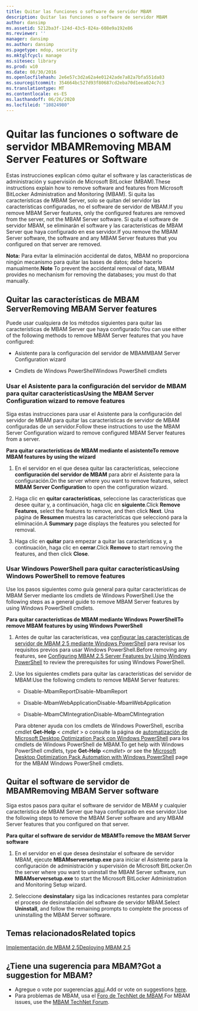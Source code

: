 ```yaml
---
title: Quitar las funciones o software de servidor MBAM
description: Quitar las funciones o software de servidor MBAM
author: dansimp
ms.assetid: 5212ba3f-124d-43c5-824a-608e9a192e86
ms.reviewer: ''
manager: dansimp
ms.author: dansimp
ms.pagetype: mdop, security
ms.mktglfcycl: manage
ms.sitesec: library
ms.prod: w10
ms.date: 08/30/2016
ms.openlocfilehash: 2e6e57c3d2a62a4e01242ade7a82a7bfa551da83
ms.sourcegitcommit: 354664bc527d93f80687cd2eba70d1eea024c7c3
ms.translationtype: MT
ms.contentlocale: es-ES
ms.lasthandoff: 06/26/2020
ms.locfileid: "10824980"
---
```

# <span data-ttu-id="206ab-103">Quitar las funciones o software de servidor MBAM</span><span class="sxs-lookup"><span data-stu-id="206ab-103">Removing MBAM Server Features or Software</span></span>


<span data-ttu-id="206ab-104">Estas instrucciones explican cómo quitar el software y las características de administración y supervisión de Microsoft BitLocker (MBAM).</span><span class="sxs-lookup"><span data-stu-id="206ab-104">These instructions explain how to remove software and features from Microsoft BitLocker Administration and Monitoring (MBAM).</span></span> <span data-ttu-id="206ab-105">Si quita las características de MBAM Server, solo se quitan del servidor las características configuradas, no el software de servidor de MBAM.</span><span class="sxs-lookup"><span data-stu-id="206ab-105">If you remove MBAM Server features, only the configured features are removed from the server, not the MBAM Server software.</span></span> <span data-ttu-id="206ab-106">Si quita el software de servidor MBAM, se eliminarán el software y las características de MBAM Server que haya configurado en ese servidor.</span><span class="sxs-lookup"><span data-stu-id="206ab-106">If you remove the MBAM Server software, the software and any MBAM Server features that you configured on that server are removed.</span></span>

<span data-ttu-id="206ab-107">**Nota:**  Para evitar la eliminación accidental de datos, MBAM no proporciona ningún mecanismo para quitar las bases de datos; debe hacerlo manualmente.</span><span class="sxs-lookup"><span data-stu-id="206ab-107">**Note** To prevent the accidental removal of data, MBAM provides no mechanism for removing the databases; you must do that manually.</span></span>

 

## <a href="" id="bkmk-removeserverfeatures"></a><span data-ttu-id="206ab-108">Quitar las características de MBAM Server</span><span class="sxs-lookup"><span data-stu-id="206ab-108">Removing MBAM Server features</span></span>


<span data-ttu-id="206ab-109">Puede usar cualquiera de los métodos siguientes para quitar las características de MBAM Server que haya configurado:</span><span class="sxs-lookup"><span data-stu-id="206ab-109">You can use either of the following methods to remove MBAM Server features that you have configured:</span></span>

-   <span data-ttu-id="206ab-110">Asistente para la configuración del servidor de MBAM</span><span class="sxs-lookup"><span data-stu-id="206ab-110">MBAM Server Configuration wizard</span></span>

-   <span data-ttu-id="206ab-111">Cmdlets de Windows PowerShell</span><span class="sxs-lookup"><span data-stu-id="206ab-111">Windows PowerShell cmdlets</span></span>

### <span data-ttu-id="206ab-112">Usar el Asistente para la configuración del servidor de MBAM para quitar características</span><span class="sxs-lookup"><span data-stu-id="206ab-112">Using the MBAM Server Configuration wizard to remove features</span></span>

<span data-ttu-id="206ab-113">Siga estas instrucciones para usar el Asistente para la configuración del servidor de MBAM para quitar las características de servidor de MBAM configuradas de un servidor.</span><span class="sxs-lookup"><span data-stu-id="206ab-113">Follow these instructions to use the MBAM Server Configuration wizard to remove configured MBAM Server features from a server.</span></span>

**<span data-ttu-id="206ab-114">Para quitar características de MBAM mediante el asistente</span><span class="sxs-lookup"><span data-stu-id="206ab-114">To remove MBAM features by using the wizard</span></span>**

1.  <span data-ttu-id="206ab-115">En el servidor en el que desea quitar las características, seleccione **configuración del servidor de MBAM** para abrir el Asistente para la configuración.</span><span class="sxs-lookup"><span data-stu-id="206ab-115">On the server where you want to remove features, select **MBAM Server Configuration** to open the configuration wizard.</span></span>

2.  <span data-ttu-id="206ab-116">Haga clic en **quitar características**, seleccione las características que desee quitar y, a continuación, haga clic en **siguiente**.</span><span class="sxs-lookup"><span data-stu-id="206ab-116">Click **Remove Features**, select the features to remove, and then click **Next**.</span></span> <span data-ttu-id="206ab-117">Una página de **Resumen** muestra las características que seleccionó para la eliminación.</span><span class="sxs-lookup"><span data-stu-id="206ab-117">A **Summary** page displays the features you selected for removal.</span></span>

3.  <span data-ttu-id="206ab-118">Haga clic en **quitar** para empezar a quitar las características y, a continuación, haga clic en **cerrar**.</span><span class="sxs-lookup"><span data-stu-id="206ab-118">Click **Remove** to start removing the features, and then click **Close**.</span></span>

### <span data-ttu-id="206ab-119">Usar Windows PowerShell para quitar características</span><span class="sxs-lookup"><span data-stu-id="206ab-119">Using Windows PowerShell to remove features</span></span>

<span data-ttu-id="206ab-120">Use los pasos siguientes como guía general para quitar características de MBAM Server mediante los cmdlets de Windows PowerShell.</span><span class="sxs-lookup"><span data-stu-id="206ab-120">Use the following steps as a general guide to remove MBAM Server features by using Windows PowerShell cmdlets.</span></span>

**<span data-ttu-id="206ab-121">Para quitar características de MBAM mediante Windows PowerShell</span><span class="sxs-lookup"><span data-stu-id="206ab-121">To remove MBAM features by using Windows PowerShell</span></span>**

1.  <span data-ttu-id="206ab-122">Antes de quitar las características, vea [configurar las características de servidor de MBAM 2,5 mediante Windows PowerShell](configuring-mbam-25-server-features-by-using-windows-powershell.md) para revisar los requisitos previos para usar Windows PowerShell.</span><span class="sxs-lookup"><span data-stu-id="206ab-122">Before removing any features, see [Configuring MBAM 2.5 Server Features by Using Windows PowerShell](configuring-mbam-25-server-features-by-using-windows-powershell.md) to review the prerequisites for using Windows PowerShell.</span></span>

2.  <span data-ttu-id="206ab-123">Use los siguientes cmdlets para quitar las características del servidor de MBAM:</span><span class="sxs-lookup"><span data-stu-id="206ab-123">Use the following cmdlets to remove MBAM Server features:</span></span>

    -   <span data-ttu-id="206ab-124">Disable-MbamReport</span><span class="sxs-lookup"><span data-stu-id="206ab-124">Disable-MbamReport</span></span>

    -   <span data-ttu-id="206ab-125">Disable-MbamWebApplication</span><span class="sxs-lookup"><span data-stu-id="206ab-125">Disable-MbamWebApplication</span></span>

    -   <span data-ttu-id="206ab-126">Disable-MbamCMIntegration</span><span class="sxs-lookup"><span data-stu-id="206ab-126">Disable-MbamCMIntegration</span></span>

    <span data-ttu-id="206ab-127">Para obtener ayuda con los cmdlets de Windows PowerShell, escriba cmdlet **Get-Help** &lt; *cmdlet* &gt; o consulte la página de [automatización de Microsoft Desktop Optimization Pack con Windows PowerShell](https://go.microsoft.com/fwlink/?LinkId=393498) para los cmdlets de Windows PowerShell de MBAM.</span><span class="sxs-lookup"><span data-stu-id="206ab-127">To get help with Windows PowerShell cmdlets, type **Get-Help** &lt;*cmdlet*&gt; or see the [Microsoft Desktop Optimization Pack Automation with Windows PowerShell](https://go.microsoft.com/fwlink/?LinkId=393498) page for the MBAM Windows PowerShell cmdlets.</span></span>

## <span data-ttu-id="206ab-128">Quitar el software de servidor de MBAM</span><span class="sxs-lookup"><span data-stu-id="206ab-128">Removing MBAM Server software</span></span>


<span data-ttu-id="206ab-129">Siga estos pasos para quitar el software de servidor de MBAM y cualquier característica de MBAM Server que haya configurado en ese servidor.</span><span class="sxs-lookup"><span data-stu-id="206ab-129">Use the following steps to remove the MBAM Server software and any MBAM Server features that you configured on that server.</span></span>

**<span data-ttu-id="206ab-130">Para quitar el software de servidor de MBAM</span><span class="sxs-lookup"><span data-stu-id="206ab-130">To remove the MBAM Server software</span></span>**

1.  <span data-ttu-id="206ab-131">En el servidor en el que desea desinstalar el software de servidor MBAM, ejecute **MBAMserversetup.exe** para iniciar el Asistente para la configuración de administración y supervisión de Microsoft BitLocker.</span><span class="sxs-lookup"><span data-stu-id="206ab-131">On the server where you want to uninstall the MBAM Server software, run **MBAMserversetup.exe** to start the Microsoft BitLocker Administration and Monitoring Setup wizard.</span></span>

2.  <span data-ttu-id="206ab-132">Seleccione **desinstalar**y siga las indicaciones restantes para completar el proceso de desinstalación del software de servidor MBAM.</span><span class="sxs-lookup"><span data-stu-id="206ab-132">Select **Uninstall**, and follow the remaining prompts to complete the process of uninstalling the MBAM Server software.</span></span>



## <span data-ttu-id="206ab-133">Temas relacionados</span><span class="sxs-lookup"><span data-stu-id="206ab-133">Related topics</span></span>


[<span data-ttu-id="206ab-134">Implementación de MBAM 2.5</span><span class="sxs-lookup"><span data-stu-id="206ab-134">Deploying MBAM 2.5</span></span>](deploying-mbam-25.md)

 

 

## <span data-ttu-id="206ab-135">¿Tiene una sugerencia para MBAM?</span><span class="sxs-lookup"><span data-stu-id="206ab-135">Got a suggestion for MBAM?</span></span>
- <span data-ttu-id="206ab-136">Agregue o vote por sugerencias [aquí](http://mbam.uservoice.com/forums/268571-microsoft-bitlocker-administration-and-monitoring).</span><span class="sxs-lookup"><span data-stu-id="206ab-136">Add or vote on suggestions [here](http://mbam.uservoice.com/forums/268571-microsoft-bitlocker-administration-and-monitoring).</span></span> 
- <span data-ttu-id="206ab-137">Para problemas de MBAM, usa el [Foro de TechNet de MBAM](https://social.technet.microsoft.com/Forums/home?forum=mdopmbam).</span><span class="sxs-lookup"><span data-stu-id="206ab-137">For MBAM issues, use the [MBAM TechNet Forum](https://social.technet.microsoft.com/Forums/home?forum=mdopmbam).</span></span>



